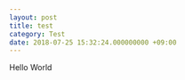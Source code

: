 ```yaml
---
layout: post
title: test
category: Test
date: 2018-07-25 15:32:24.000000000 +09:00
---
```


Hello World
